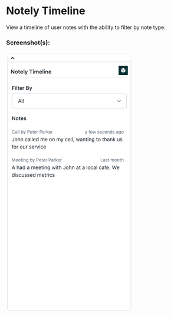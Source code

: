 # Notely Timeline

View a timeline of user notes with the ability to filter by note type.

### Screenshot(s):
![screenshot](images/screenshot.png)
